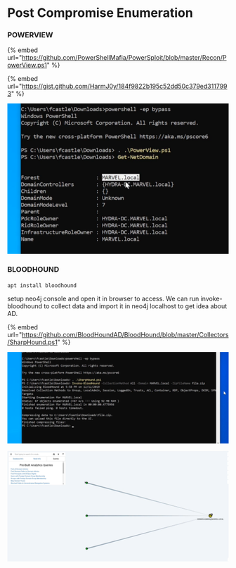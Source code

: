 # Post Compromise Enumeration

### POWERVIEW

{% embed url="https://github.com/PowerShellMafia/PowerSploit/blob/master/Recon/PowerView.ps1" %}

{% embed url="https://gist.github.com/HarmJ0y/184f9822b195c52dd50c379ed3117993" %}

![](<../.gitbook/assets/image (27).png>)

### BLOODHOUND

`apt install bloodhound`

setup neo4j console and open it in browser to access. We can run invoke-bloodhound to collect data and import it in neo4j localhost to get idea about AD.&#x20;

{% embed url="https://github.com/BloodHoundAD/BloodHound/blob/master/Collectors/SharpHound.ps1" %}

![](<../.gitbook/assets/image (28).png>)

![](<../.gitbook/assets/image (29).png>)
